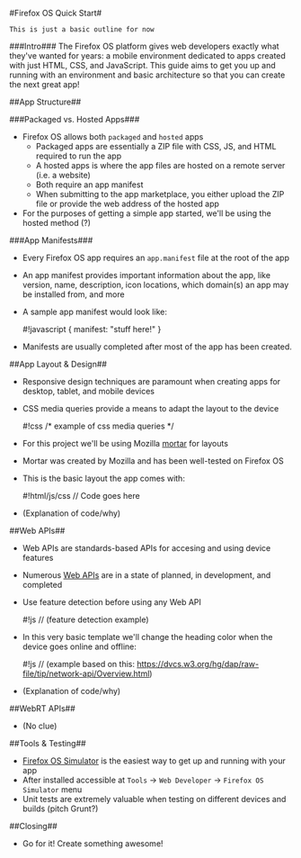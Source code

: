 #Firefox OS Quick Start#

``This is just a basic outline for now``

###Intro###
The Firefox OS platform gives web developers exactly what they've wanted for years:  a mobile environment dedicated to apps created with just HTML, CSS, and JavaScript.  This guide aims to get you up and running with an environment and basic architecture so that you can create the next great app!




##App Structure##

###Packaged vs. Hosted Apps###
*  Firefox OS allows both ``packaged`` and ``hosted`` apps
	*  Packaged apps are essentially a ZIP file with CSS, JS, and HTML required to run the app
	*  A hosted apps is where the app files are hosted on a remote server (i.e. a website)
	*  Both require an app manifest
	*  When submitting to the app marketplace, you either upload the ZIP file or provide the web address of the hosted app
* For the purposes of getting a simple app started, we'll be using the hosted method (?)

###App Manifests###
*  Every Firefox OS app requires an `app.manifest` file at the root of the app
*  An app manifest provides important information about the app, like version, name, description, icon locations, which domain(s) an app may be installed from, and more
*  A sample app manifest would look like:

	#!javascript
	{
		manifest: "stuff here!"
	}

*  Manifests are usually completed after most of the app has been created.




##App Layout & Design##

*  Responsive design techniques are paramount when creating apps for desktop, tablet, and mobile devices
*  CSS media queries provide a means to adapt the layout to the device

	#!css
	/* example of css media queries */

*  For this project we'll be using Mozilla [mortar](https://github.com/mozilla/mortar) for layouts
*  Mortar was created by Mozilla and has been well-tested on Firefox OS

* This is the basic layout the app comes with:

	#!html/js/css
	// Code goes here

* (Explanation of code/why)




##Web APIs##
*  Web APIs are standards-based APIs for accesing and using device features 
*  Numerous [Web APIs](https://wiki.mozilla.org/WebAPI) are in a state of planned, in development, and completed
*  Use feature detection before using any Web API

	#!js
	// (feature detection example)

*  In this very basic template we'll change the heading color when the device goes online and offline:

	#!js 
	// (example based on this:  https://dvcs.w3.org/hg/dap/raw-file/tip/network-api/Overview.html)

* (Explanation of code/why)




##WebRT APIs##
*  (No clue)




##Tools & Testing##
*  [Firefox OS Simulator](https://addons.mozilla.org/en-us/firefox/addon/firefox-os-simulator/) is the easiest way to get up and running with your app
*  After installed accessible at `Tools` -> `Web Developer` -> `Firefox OS Simulator` menu
*  Unit tests are extremely valuable when testing on different devices and builds (pitch Grunt?)




##Closing##
*  Go for it!  Create something awesome!

